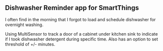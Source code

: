 Dishwasher Reminder app for SmartThings
---

I often find in the morning that I forgot to load and schedule dishwasher for overnight washing.

Using MultiSensor to track a door of a cabinet under kitchen sink to indicate if I took dishwasher detergent during specific time.
Also has an option to set threshold of +/- minutes.
